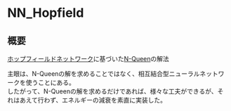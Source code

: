 # NN_Hopfield

## 概要
[ホップフィールドネットワーク](https://en.wikipedia.org/wiki/Hopfield_network)に基づいた[N-Queen](https://en.wikipedia.org/wiki/Eight_queens_puzzle)の解法  

主眼は、N-Queenの解を求めることではなく、相互結合型ニューラルネットワークを使うことにある。  
したがって、N-Queenの解を求めるだけであれば、様々な工夫ができるが、それはあえて行わず、エネルギーの減衰を素直に実装した。


